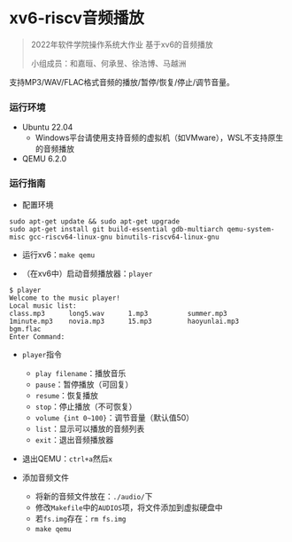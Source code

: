 # xv6-riscv音频播放

> 2022年软件学院操作系统大作业 基于xv6的音频播放
>
> 小组成员：和嘉晅、何承昱、徐浩博、马越洲

支持MP3/WAV/FLAC格式音频的播放/暂停/恢复/停止/调节音量。

### 运行环境

* Ubuntu 22.04
  * Windows平台请使用支持音频的虚拟机（如VMware），WSL不支持原生的音频播放
* QEMU 6.2.0

### 运行指南

* 配置环境

```shell
sudo apt-get update && sudo apt-get upgrade
sudo apt-get install git build-essential gdb-multiarch qemu-system-misc gcc-riscv64-linux-gnu binutils-riscv64-linux-gnu 
```

* 运行xv6：`make qemu`

* （在xv6中）启动音频播放器：`player`

```shell
$ player
Welcome to the music player!
Local music list:
class.mp3      long5.wav      1.mp3          summer.mp3     
1minute.mp3    novia.mp3      15.mp3         haoyunlai.mp3  
bgm.flac       
Enter Command:
```

* `player`指令
  - `play filename`：播放音乐
  - `pause`：暂停播放（可回复）
  - `resume`：恢复播放
  - `stop`：停止播放（不可恢复）
  - `volume {int 0~100}`：调节音量（默认值50）
  - `list`：显示可以播放的音频列表
  - `exit`：退出音频播放器
* 退出QEMU：`ctrl+a`然后`x`

* 添加音频文件
  * 将新的音频文件放在：`./audio/`下
  * 修改`Makefile`中的`AUDIOS`项，将文件添加到虚拟硬盘中
  * 若`fs.img`存在：`rm fs.img`
  * `make qemu`



